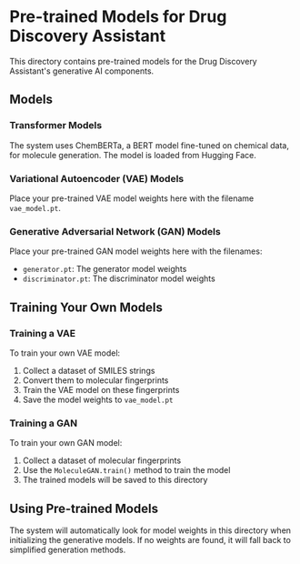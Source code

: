 # Pre-trained Models for Drug Discovery Assistant

This directory contains pre-trained models for the Drug Discovery Assistant's generative AI components.

## Models

### Transformer Models

The system uses ChemBERTa, a BERT model fine-tuned on chemical data, for molecule generation. The model is loaded from Hugging Face.

### Variational Autoencoder (VAE) Models

Place your pre-trained VAE model weights here with the filename `vae_model.pt`.

### Generative Adversarial Network (GAN) Models

Place your pre-trained GAN model weights here with the filenames:
- `generator.pt`: The generator model weights
- `discriminator.pt`: The discriminator model weights

## Training Your Own Models

### Training a VAE

To train your own VAE model:

1. Collect a dataset of SMILES strings
2. Convert them to molecular fingerprints
3. Train the VAE model on these fingerprints
4. Save the model weights to `vae_model.pt`

### Training a GAN

To train your own GAN model:

1. Collect a dataset of molecular fingerprints
2. Use the `MoleculeGAN.train()` method to train the model
3. The trained models will be saved to this directory

## Using Pre-trained Models

The system will automatically look for model weights in this directory when initializing the generative models. If no weights are found, it will fall back to simplified generation methods. 
